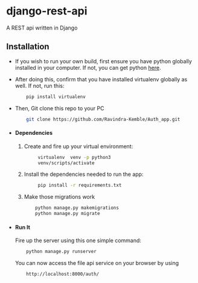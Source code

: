 # django-rest-api
A REST api written in Django

## Installation
* If you wish to run your own build, first ensure you have python globally installed in your computer. If not, you can get python [here](https://www.python.org").
* After doing this, confirm that you have installed virtualenv globally as well. If not, run this:
    ```sh
        pip install virtualenv
    ```
* Then, Git clone this repo to your PC
    ```sh
        git clone https://github.com/Ravindra-Kemble/Auth_app.git
    ```

* #### Dependencies
    1. Create and fire up your virtual environment:
        ```sh
             virtualenv  venv -p python3
             venv/scripts/activate
        ```
    3. Install the dependencies needed to run the app:
        ```sh
             pip install -r requirements.txt
        ```
    4. Make those migrations work
        ```sh
            python manage.py makemigrations
            python manage.py migrate
        ```

* #### Run It
    Fire up the server using this one simple command:
    ```sh
        python manage.py runserver
    ```
    You can now access the file api service on your browser by using
    ```
        http://localhost:8000/auth/
    ```
